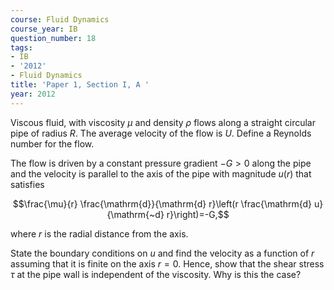```yaml
---
course: Fluid Dynamics
course_year: IB
question_number: 18
tags:
- IB
- '2012'
- Fluid Dynamics
title: 'Paper 1, Section I, A '
year: 2012
---
```




Viscous fluid, with viscosity $\mu$ and density $\rho$ flows along a straight circular pipe of radius $R$. The average velocity of the flow is $U$. Define a Reynolds number for the flow.

The flow is driven by a constant pressure gradient $-G>0$ along the pipe and the velocity is parallel to the axis of the pipe with magnitude $u(r)$ that satisfies

$$\frac{\mu}{r} \frac{\mathrm{d}}{\mathrm{d} r}\left(r \frac{\mathrm{d} u}{\mathrm{~d} r}\right)=-G,$$

where $r$ is the radial distance from the axis.

State the boundary conditions on $u$ and find the velocity as a function of $r$ assuming that it is finite on the axis $r=0$. Hence, show that the shear stress $\tau$ at the pipe wall is independent of the viscosity. Why is this the case?